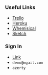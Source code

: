 ### Useful Links

- [Trello](https://trello.com/b/Ufl8eVM1/yam-dev)
- [Heroku](#)
- [Whemisical](https://whimsical.com/MTz4JKuQPNuku4yVofFFSC)
- [Sketch](#)


### Sign In

- [Link](#)
- `demo@mgail.com`
- `azerty`
